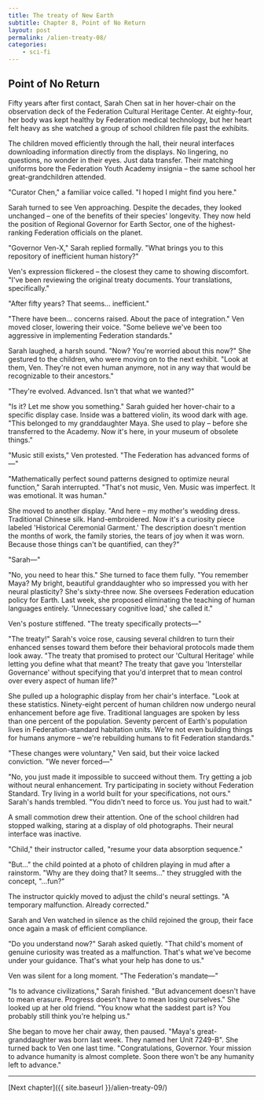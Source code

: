 ```yaml
---
title: The treaty of New Earth
subtitle: Chapter 8, Point of No Return
layout: post
permalink: /alien-treaty-08/
categories:
    - sci-fi
---
```


## Point of No Return

Fifty years after first contact, Sarah Chen sat in her hover-chair on the observation deck of the Federation Cultural Heritage Center. At eighty-four, her body was kept healthy by Federation medical technology, but her heart felt heavy as she watched a group of school children file past the exhibits.

The children moved efficiently through the hall, their neural interfaces downloading information directly from the displays. No lingering, no questions, no wonder in their eyes. Just data transfer. Their matching uniforms bore the Federation Youth Academy insignia – the same school her great-grandchildren attended.

"Curator Chen," a familiar voice called. "I hoped I might find you here."

Sarah turned to see Ven approaching. Despite the decades, they looked unchanged – one of the benefits of their species' longevity. They now held the position of Regional Governor for Earth Sector, one of the highest-ranking Federation officials on the planet.

"Governor Ven-X," Sarah replied formally. "What brings you to this repository of inefficient human history?"

Ven's expression flickered – the closest they came to showing discomfort. "I've been reviewing the original treaty documents. Your translations, specifically."

"After fifty years? That seems... inefficient."

"There have been... concerns raised. About the pace of integration." Ven moved closer, lowering their voice. "Some believe we've been too aggressive in implementing Federation standards."

Sarah laughed, a harsh sound. "Now? You're worried about this now?" She gestured to the children, who were moving on to the next exhibit. "Look at them, Ven. They're not even human anymore, not in any way that would be recognizable to their ancestors."

"They're evolved. Advanced. Isn't that what we wanted?"

"Is it? Let me show you something." Sarah guided her hover-chair to a specific display case. Inside was a battered violin, its wood dark with age. "This belonged to my granddaughter Maya. She used to play – before she transferred to the Academy. Now it's here, in your museum of obsolete things."

"Music still exists," Ven protested. "The Federation has advanced forms of—"

"Mathematically perfect sound patterns designed to optimize neural function," Sarah interrupted. "That's not music, Ven. Music was imperfect. It was emotional. It was human."

She moved to another display. "And here – my mother's wedding dress. Traditional Chinese silk. Hand-embroidered. Now it's a curiosity piece labeled 'Historical Ceremonial Garment.' The description doesn't mention the months of work, the family stories, the tears of joy when it was worn. Because those things can't be quantified, can they?"

"Sarah—"

"No, you need to hear this." She turned to face them fully. "You remember Maya? My bright, beautiful granddaughter who so impressed you with her neural plasticity? She's sixty-three now. She oversees Federation education policy for Earth. Last week, she proposed eliminating the teaching of human languages entirely. 'Unnecessary cognitive load,' she called it."

Ven's posture stiffened. "The treaty specifically protects—"

"The treaty!" Sarah's voice rose, causing several children to turn their enhanced senses toward them before their behavioral protocols made them look away. "The treaty that promised to protect our 'Cultural Heritage' while letting you define what that meant? The treaty that gave you 'Interstellar Governance' without specifying that you'd interpret that to mean control over every aspect of human life?"

She pulled up a holographic display from her chair's interface. "Look at these statistics. Ninety-eight percent of human children now undergo neural enhancement before age five. Traditional languages are spoken by less than one percent of the population. Seventy percent of Earth's population lives in Federation-standard habitation units. We're not even building things for humans anymore – we're rebuilding humans to fit Federation standards."

"These changes were voluntary," Ven said, but their voice lacked conviction. "We never forced—"

"No, you just made it impossible to succeed without them. Try getting a job without neural enhancement. Try participating in society without Federation Standard. Try living in a world built for your specifications, not ours." Sarah's hands trembled. "You didn't need to force us. You just had to wait."

A small commotion drew their attention. One of the school children had stopped walking, staring at a display of old photographs. Their neural interface was inactive.

"Child," their instructor called, "resume your data absorption sequence."

"But..." the child pointed at a photo of children playing in mud after a rainstorm. "Why are they doing that? It seems..." they struggled with the concept, "...fun?"

The instructor quickly moved to adjust the child's neural settings. "A temporary malfunction. Already corrected."

Sarah and Ven watched in silence as the child rejoined the group, their face once again a mask of efficient compliance.

"Do you understand now?" Sarah asked quietly. "That child's moment of genuine curiosity was treated as a malfunction. That's what we've become under your guidance. That's what your help has done to us."

Ven was silent for a long moment. "The Federation's mandate—"

"Is to advance civilizations," Sarah finished. "But advancement doesn't have to mean erasure. Progress doesn't have to mean losing ourselves." She looked up at her old friend. "You know what the saddest part is? You probably still think you're helping us."

She began to move her chair away, then paused. "Maya's great-granddaughter was born last week. They named her Unit 7249-B". She turned back to Ven one last time. "Congratulations, Governor. Your mission to advance humanity is almost complete. Soon there won't be any humanity left to advance."

***

[Next chapter]({{ site.baseurl }}/alien-treaty-09/)